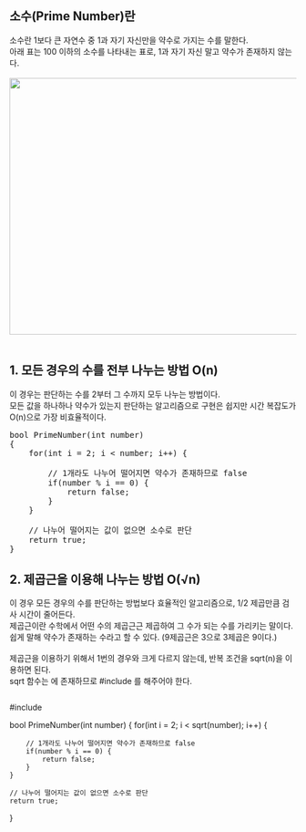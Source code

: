 ## 소수(Prime Number)란
소수란 1보다 큰 자연수 중 1과 자기 자신만을 약수로 가지는 수를 말한다.
<br>
아래 표는 100 이하의 소수를 나타내는 표로, 1과 자기 자신 말고 약수가 존재하지 않는다.
<br>
<br>
<img src="https://user-images.githubusercontent.com/87363461/202880829-883eb9ba-6b00-4994-b41c-052fe72b6233.JPG" width="550" height="450">
<br>
<br>

## 1. 모든 경우의 수를 전부 나누는 방법 O(n)
이 경우는 판단하는 수를 2부터 그 수까지 모두 나누는 방법이다.
<br>
모든 값을 하나하나 약수가 있는지 판단하는 알고리즘으로 구현은 쉽지만 시간 복잡도가 O(n)으로 가장 비효율적이다.
<pre>
bool PrimeNumber(int number)
{
    for(int i = 2; i < number; i++) {
        
        // 1개라도 나누어 떨어지면 약수가 존재하므로 false
        if(number % i == 0) {
            return false;
        }
    }
    
    // 나누어 떨어지는 값이 없으면 소수로 판단
    return true;
}
</pre>

## 2. 제곱근을 이용해 나누는 방법 O(√n)
이 경우 모든 경우의 수를 판단하는 방법보다 효율적인 알고리즘으로, 1/2 제곱만큼 검사 시간이 줄어든다.
<br>
제곱근이란 수학에서 어떤 수의 제곱근근 제곱하여 그 수가 되는 수를 가리키는 말이다.
<br>
쉽게 말해 약수가 존재하는 수라고 할 수 있다. (9제곱근은 3으로 3제곱은 9이다.)
<br>
<br>
제곱근을 이용하기 위해서 1번의 경우와 크게 다르지 않는데, 반복 조건을 sqrt(n)을 이용하면 된다.
<br>
sqrt 함수는 <cmath>에 존재하므로 #include <cmath>를 해주어야 한다.
<pre>
</pre>
#include <cmath>

bool PrimeNumber(int number)
{
    for(int i = 2; i < sqrt(number); i++) {
        
        // 1개라도 나누어 떨어지면 약수가 존재하므로 false
        if(number % i == 0) {
            return false;
        }
    }
    
    // 나누어 떨어지는 값이 없으면 소수로 판단
    return true;
}
